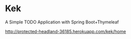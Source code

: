 # Kek
A Simple TODO Application with Spring Boot+Thymeleaf

http://protected-headland-36185.herokuapp.com/kek/home

